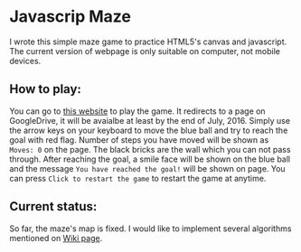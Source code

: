 # Javascrip Maze
I wrote this simple maze game to practice HTML5's canvas and javascript.  The current version of webpage is only suitable on computer, not mobile devices.

## How to play:
You can go to [this website](http://fanglinhe.wix.com/fanglinhe#!javascript/nwibq) to play the game.  It redirects to a page on GoogleDrive, it will be avaialbe at least by the end of July, 2016.  Simply use the arrow keys on your keyboard to move the blue ball and try to reach the goal with red flag.  Number of steps you have moved will be shown as ```Moves: 0``` on the page.  The black bricks are the wall which you can not pass through.  After reaching the goal, a smile face will be shown on the blue ball and the message ```You have reached the goal!``` will be shown on page.  You can press ```Click to restart the game``` to restart the game at anytime.

## Current status:
So far, the maze's map is fixed.  I would like to implement several algorithms mentioned on [Wiki page](https://en.wikipedia.org/wiki/Maze_generation_algorithm).